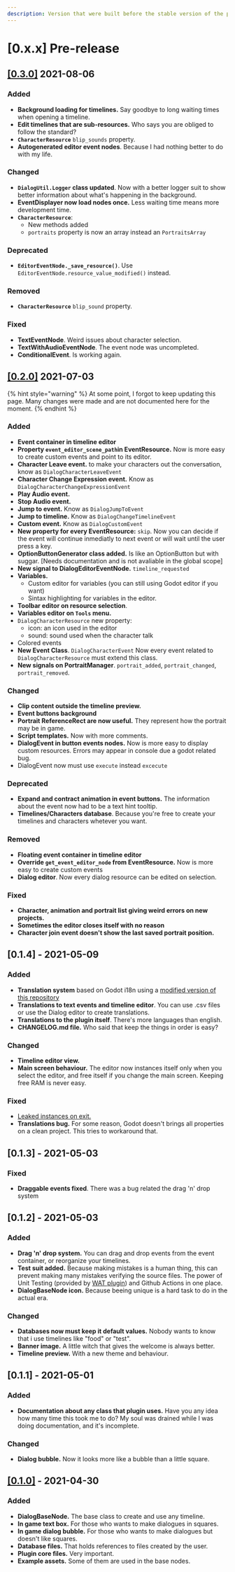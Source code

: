 ```yaml
---
description: Version that were built before the stable version of the plugin
---
```


# \[0.x.x\] Pre-release

## [\[0.3.0\]](https://github.com/AnidemDex/Godot-DialogPlugin/releases/tag/v0.3.0) 2021-08-06

### Added

* **Background loading for timelines.** Say goodbye to long waiting times when opening a timeline.
* **Edit timelines that are sub-resources.** Who says you are obliged to follow the standard?
* **`CharacterResource`** `blip_sounds` property.
* **Autogenerated editor event nodes**. Because I had nothing better to do with my life.

### Changed

* **`DialogUtil.Logger` class updated**. Now with a better logger suit to show better information about what's happening in the background.
* **EventDisplayer now load nodes once.** Less waiting time means more development time.
* **`CharacterResource`**:
  * New methods added
  * `portraits` property is now an array instead an `PortraitsArray`

### Deprecated

* **`EditorEventNode._save_resource()`**. Use `EditorEventNode.resource_value_modified()` instead.

### Removed

* **`CharacterResource`** `blip_sound` property.

### Fixed

* **TextEventNode**. Weird issues about character selection.
* **TextWithAudioEventNode**. The event node was uncompleted.
* **ConditionalEvent**. Is working again.

## [\[0.2.0\]](https://github.com/AnidemDex/Godot-DialogPlugin/releases/tag/v0.2.0) 2021-07-03

{% hint style="warning" %}
At some point, I forgot to keep updating this page. Many changes were made and are not documented here for the moment.
{% endhint %}

### Added

* **Event container in timeline editor**
* **Property `event_editor_scene_path`in EventResource.** Now is more easy to create custom events and point to its editor.
* **Character Leave event.** to make your characters out the conversation, know as `DialogCharacterLeaveEvent`
* **Character Change Expression event.** Know as `DialogCharacterChangeExpressionEvent`
* **Play Audio event.**
* **Stop Audio event.**
* **Jump to event.** Know as `DialogJumpToEvent`
* **Jump to timeline.** Know as `DialogChangeTimelineEvent`
* **Custom event.** Know as `DialogCustomEvent`
* **New property for every EventResource:** `skip`. Now you can decide if the event will continue inmediatly to next event or will wait until the user press a key.
* **OptionButtonGenerator class added.** Is like an OptionButton but with suggar. \[Needs documentation and is not avaliable in the global scope\]
* **New signal to DialogEditorEventNode.** `timeline_requested`
* **Variables.**
  * Custom editor for variables \(you can still using Godot editor if you want\)
  * Sintax highlighting for variables in the editor.
* **Toolbar editor on resource selection**.
* **Variables editor on `Tools` menu.**
* `DialogCharacterResource` new property:
  * icon: an icon used in the editor
  * sound: sound used when the character talk
* Colored events
* **New Event Class**. `DialogCharacterEvent` Now every event related to `DialogCharacterResource` must extend this class.
* **New signals on PortraitManager**. `portrait_added`, `portrait_changed`, `portrait_removed`.

### **Changed**

* **Clip content outside the timeline preview.**
* **Event buttons background**
* **Portrait ReferenceRect are now useful.** They represent how the portrait may be in game.
* **Script templates.** Now with more comments.
* **DialogEvent in button events nodes.** Now is more easy to display custom resources. Errors may appear in console due a godot related bug.
* DialogEvent now must use `execute` instead `excecute`

### **Deprecated**

* **Expand and contract animation in event buttons.** The information about the event now had to be a text hint tooltip.
* **Timelines/Characters database**. Because you're free to create your timelines and characters whetever you want.

### **Removed**

* **Floating event container in timeline editor**
* **Override `get_event_editor_node` from EventResource.** Now is more easy to create custom events
* **Dialog editor**. Now every dialog resource can be edited on selection.

### **Fixed**

* **Character, animation and portrait list giving weird errors on new projects.**
* **Sometimes the editor closes itself with no reason**
* **Character join event doesn't show the last saved portrait position.**

## \[0.1.4\] - 2021-05-09

### Added

* **Translation system** based on Godot i18n using a [modified version of this repository](https://github.com/AnidemDex/Godot-TranslationService)
* **Translations to text events and timeline editor**. You can use .csv files or use the Dialog editor to create translations.
* **Translations to the plugin itself**. There's more languages than english.
* **CHANGELOG.md file.** Who said that keep the things in order is easy?

### Changed

* **Timeline editor view.**
* **Main screen behaviour.** The editor now instances itself only when you select the editor, and free itself if you change the main screen. Keeping free RAM is never easy.

### Fixed

* [Leaked instances on exit.](https://github.com/AnidemDex/Godot-DialogPlugin/issues/1)
* **Translations bug.** For some reason, Godot doesn't brings all properties on a clean project. This tries to workaround that.

## \[0.1.3\] - 2021-05-03

### Fixed

* **Draggable events fixed**. There was a bug related the drag 'n' drop system

## \[0.1.2\] - 2021-05-03

### Added

* **Drag 'n' drop system.** You can drag and drop events from the event container, or reorganize your timelines.
* **Test suit added.** Because making mistakes is a human thing, this can prevent making many mistakes verifying the source files. The power of Unit Testing \(provided by [WAT plugin](https://github.com/AlexDarigan/WAT-GDScript)\) and Github Actions in one place.
* **DialogBaseNode icon.** Because beeing unique is a hard task to do in the actual era.

### Changed

* **Databases now must keep it default values.** Nobody wants to know that i use timelines like "food" or "test".
* **Banner image.** A little witch that gives the welcome is always better.
* **Timeline preview.** With a new theme and behaviour.

## \[0.1.1\] - 2021-05-01

### Added

* **Documentation about any class that plugin uses.** Have you any idea how many time this took me to do? My soul was drained while I was doing documentation, and it's incomplete.

### Changed

* **Dialog bubble.** Now it looks more like a bubble than a little square.

## [\[0.1.0\]](https://github.com/AnidemDex/Godot-DialogPlugin/releases/tag/v0.1.0) - 2021-04-30

### Added

* **DialogBaseNode.** The base class to create and use any timeline.
* **In game text box.** For those who wants to make dialogues in squares.
* **In game dialog bubble.** For those who wants to make dialogues but doesn't like squares.
* **Database files.** That holds references to files created by the user.
* **Plugin core files.** Very important.
* **Example assets.** Some of them are used in the base nodes.

